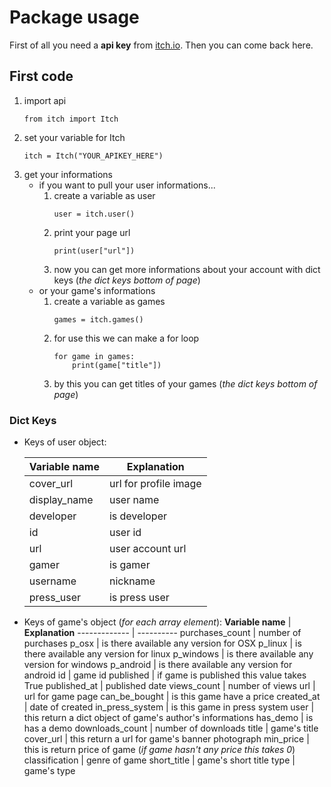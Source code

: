 # Package usage
First of all you need a **api key** from [itch.io](https://itch.io/user/settings/api-keys). Then you can come back here.

## First code
1. import api
    ```
    from itch import Itch
    ```
2. set your variable for Itch
    ```
    itch = Itch("YOUR_APIKEY_HERE")
    ```
3. get your informations
    * if you want to pull your user informations...
        1. create a variable as user
            ```
            user = itch.user()
            ```
        2. print your page url
            ```
            print(user["url"])
            ```
        3. now you can get more informations about your account with dict keys (_the dict keys bottom of page_)
    * or your game's informations
        1. create a variable as games
            ```
            games = itch.games()
            ```
        2. for use this we can make a for loop 
            ```
            for game in games:
                print(game["title"])
            ```
        3. by this you can get titles of your games (_the dict keys bottom of page_)




### Dict Keys
* Keys of user object:

    **Variable name** | **Explanation**
    ------------- | ----------
    cover_url | url for profile image
    display_name | user name
    developer | is developer
    id | user id
    url | user account url
    gamer | is gamer
    username | nickname
    press_user | is press user


* Keys of game's object (*for each array element*):
    **Variable name** | **Explanation**
    ------------- | ----------
    purchases_count | number of purchases
    p_osx | is there available any version for OSX
    p_linux | is there available any version for linux
    p_windows | is there available any version for windows
    p_android | is there available any version for android
    id | game id
    published | if game is published this value takes True
    published_at | published date
    views_count | number of views
    url | url for game page
    can_be_bought | is this game have a price
    created_at | date of created
    in_press_system | is this game in press system
    user | this return a dict object of game's author's informations
    has_demo | is has a demo
    downloads_count | number of downloads
    title | game's title
    cover_url | this return a url for game's banner photograph
    min_price | this is return price of game (*if game hasn't any price this takes 0*)
    classification | genre of game
    short_title | game's short title
    type | game's type